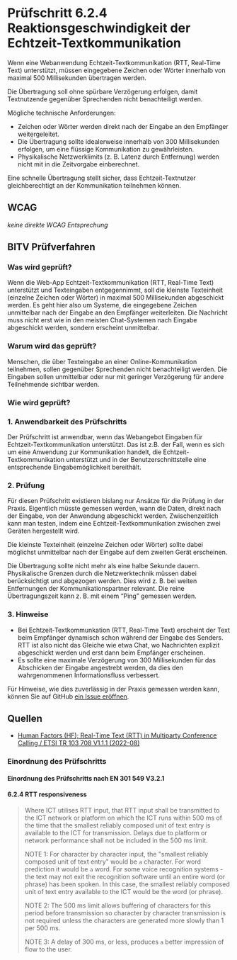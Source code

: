 # Prüfschritt 6.2.4 Reaktionsgeschwindigkeit der Echtzeit-Textkommunikation

Wenn eine Webanwendung Echtzeit-Textkommunikation (RTT, Real-Time Text) unterstützt, müssen eingegebene Zeichen oder Wörter innerhalb von maximal 500 Millisekunden übertragen werden.

Die Übertragung soll ohne spürbare Verzögerung erfolgen, damit Textnutzende gegenüber Sprechenden nicht benachteiligt werden.

Mögliche technische Anforderungen:

-   Zeichen oder Wörter werden direkt nach der Eingabe an den Empfänger weitergeleitet.
-   Die Übertragung sollte idealerweise innerhalb von 300 Millisekunden erfolgen, um eine flüssige Kommunikation zu gewährleisten.
-   Physikalische Netzwerklimits (z. B. Latenz durch Entfernung) werden nicht mit in die Zeitvorgabe einberechnet.

Eine schnelle Übertragung stellt sicher, dass Echtzeit-Textnutzer gleichberechtigt an der Kommunikation teilnehmen können.

## WCAG

_keine direkte WCAG Entsprechung_

## BITV Prüfverfahren

### Was wird geprüft?

Wenn die Web-App Echtzeit-Textkommunikation (RTT, Real-Time Text) unterstützt und Texteingaben entgegennimmt, soll die kleinste Texteinheit (einzelne Zeichen oder Wörter) in maximal 500 Millisekunden abgeschickt werden. Es geht hier also um Systeme, die eingegebene Zeichen unmittelbar nach der Eingabe an den Empfänger weiterleiten. Die Nachricht muss nicht erst wie in den meisten Chat-Systemen nach Eingabe abgeschickt werden, sondern erscheint unmittelbar.

### Warum wird das geprüft?

Menschen, die über Texteingabe an einer Online-Kommunikation teilnehmen, sollen gegenüber Sprechenden nicht benachteiligt werden. Die Eingaben sollen unmittelbar oder nur mit geringer Verzögerung für andere Teilnehmende sichtbar werden.

### Wie wird geprüft?

### 1\. Anwendbarkeit des Prüfschritts

Der Prüfschritt ist anwendbar, wenn das Webangebot Eingaben für Echtzeit-Textkommunikation unterstützt. Das ist z.B. der Fall, wenn es sich um eine Anwendung zur Kommunikation handelt, die Echtzeit-Textkommunikation unterstützt und in der Benutzerschnittstelle eine entsprechende Eingabemöglichkeit bereithält.

### 2\. Prüfung

Für diesen Prüfschritt existieren bislang nur Ansätze für die Prüfung in der Praxis. Eigentlich müsste gemessen werden, wann die Daten, direkt nach der Eingabe, von der Anwendung abgeschickt werden. Zwischenzeitlich kann man testen, indem eine Echtzeit-Textkommunikation zwischen zwei Geräten hergestellt wird.

Die kleinste Texteinheit (einzelne Zeichen oder Wörter) sollte dabei möglichst unmittelbar nach der Eingabe auf dem zweiten Gerät erscheinen.

Die Übertragung sollte nicht mehr als eine halbe Sekunde dauern. Physikalische Grenzen durch die Netzwerktechnik müssen dabei berücksichtigt und abgezogen werden. Dies wird z. B. bei weiten Entfernungen der Kommunikationspartner relevant. Die reine Übertragungszeit kann z. B. mit einem “Ping” gemessen werden.

### 3\. Hinweise

-   Bei Echtzeit-Textkommunkation (RTT, Real-Time Text) erscheint der Text beim Empfänger dynamisch schon während der Eingabe des Senders. RTT ist also nicht das Gleiche wie etwa Chat, wo Nachrichten explizit abgeschickt werden und erst dann beim Empfänger erscheinen.
-   Es sollte eine maximale Verzögerung von 300 Millisekunden für das Abschicken der Eingabe angestrebt werden, da dies den wahrgenommenen Informationsfluss verbessert.

Für Hinweise, wie dies zuverlässig in der Praxis gemessen werden kann, können Sie auf GitHub [ein Issue eröffnen](https://github.com/BIK-BITV/BIK-Web-Test/issues).

## Quellen

-   [Human Factors (HF); Real-Time Text (RTT) in Multiparty Conference Calling / ETSI TR 103 708 V1.1.1 (2022-08)](https://labs.etsi.org/rep/HF/en301549/uploads/272bede3724c5c99efe777f778201f70/`tr`_103708v010101`p`.pdf)

### Einordnung des Prüfschritts

#### Einordnung des Prüfschritts nach EN 301 549 V3.2.1

#### 6.2.4 RTT responsiveness

> Where ICT utilises RTT input, that RTT input shall be transmitted to the ICT network or platform on which the ICT runs within 500 ms of the time that the smallest reliably composed unit of text entry is available to the ICT for transmission. Delays due to platform or network performance shall not be included in the 500 ms limit.
>
> NOTE 1: For character by character input, the "smallest reliably composed unit of text entry" would be `a` character. For word prediction it would be `a` word. For some voice recognition systems - the text may not exit the recognition software until an entire word (or phrase) has been spoken. In this case, the smallest reliably composed unit of text entry available to the ICT would be the word (or phrase).
>
> NOTE 2: The 500 ms limit allows buffering of characters for this period before transmission so character by character transmission is not required unless the characters are generated more slowly than 1 per 500 ms.
>
> NOTE 3: A delay of 300 ms, or less, produces `a` better impression of flow to the user.
